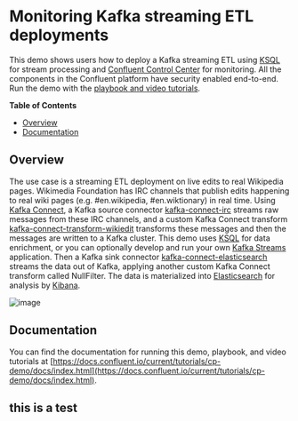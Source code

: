 # Monitoring Kafka streaming ETL deployments

This demo shows users how to deploy a Kafka streaming ETL using [KSQL](https://www.confluent.io/product/ksql/) for stream processing and [Confluent Control Center](https://www.confluent.io/product/control-center/) for monitoring. All the components in the Confluent platform have security enabled end-to-end. Run the demo with the [playbook and video tutorials](https://docs.confluent.io/current/tutorials/cp-demo/docs/index.html).

**Table of Contents**

- [Overview](#overview)
- [Documentation](#documentation)


## Overview

The use case is a streaming ETL deployment on live edits to real Wikipedia pages. Wikimedia Foundation has IRC channels that publish edits happening to real wiki pages (e.g. #en.wikipedia, #en.wiktionary) in real time. Using [Kafka Connect](http://docs.confluent.io/current/connect/index.html), a Kafka source connector [kafka-connect-irc](https://github.com/cjmatta/kafka-connect-irc) streams raw messages from these IRC channels, and a custom Kafka Connect transform [kafka-connect-transform-wikiedit](https://github.com/cjmatta/kafka-connect-transform-wikiedit) transforms these messages and then the messages are written to a Kafka cluster. This demo uses [KSQL](https://www.confluent.io/product/ksql/) for data enrichment, or you can optionally develop and run your own [Kafka Streams](http://docs.confluent.io/current/streams/index.html) application. Then a Kafka sink connector [kafka-connect-elasticsearch](http://docs.confluent.io/current/connect/connect-elasticsearch/docs/elasticsearch_connector.html) streams the data out of Kafka, applying another custom Kafka Connect transform called NullFilter. The data is materialized into [Elasticsearch](https://www.elastic.co/products/elasticsearch) for analysis by [Kibana](https://www.elastic.co/products/kibana).

![image](docs/images/drawing.png)

## Documentation

You can find the documentation for running this demo, playbook, and video tutorials at [https://docs.confluent.io/current/tutorials/cp-demo/docs/index.html](https://docs.confluent.io/current/tutorials/cp-demo/docs/index.html).

## this is a test
